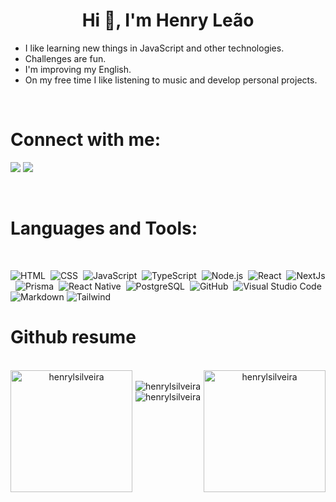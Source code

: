 <h1 align="center">Hi 👋, I'm Henry Leão</h1>

- I like learning new things in JavaScript and other technologies.
- Challenges are fun.
- I'm improving my English.
- On my free time I like listening to music and develop personal projects.

<br>

<h1 align="left">Connect with me:</h1>

<p align="left">
  <a href="https://www.linkedin.com/in/henry-le%C3%A3o-a09291193/"><img src="https://img.shields.io/badge/linkedin-0077B5.svg?style=for-the-badge&logo=linkedin&logoColor=ffffff"/></a>
   <a href="mailto:henrylsilveira@gmail.com?subject=[GitHub]%20🔥%20profile%20contact&body=Hello"><img src="https://img.shields.io/badge/e‑mail-D14836.svg?style=for-the-badge&logo=GMail&logoColor=ffffff"/></a>

</p>

<br>
<h1 align="left">Languages and Tools:</h1>

<br>
<div>
  
  ![HTML](https://img.shields.io/badge/-HTML-0D1117?style=flat&logo=HTML5)&nbsp;
  ![CSS](https://img.shields.io/badge/-CSS-0D1117?style=flat&logo=CSS3&logoColor=1572B6)&nbsp;
  ![JavaScript](https://img.shields.io/badge/-JavaScript-0D1117?style=flat&logo=javascript)&nbsp;
  ![TypeScript](https://img.shields.io/badge/-TypeScript-0D1117?style=flat&logo=typescript)&nbsp;
  ![Node.js](https://img.shields.io/badge/-Node.js-0D1117?style=flat&logo=node.js)&nbsp;
  ![React](https://img.shields.io/badge/-React-0D1117?style=flat&logo=react)&nbsp;
  ![NextJs](https://img.shields.io/badge/-NextJs-0D1117?style=flat&logo=nextdotjs)&nbsp;
  ![Prisma](https://img.shields.io/badge/-Prisma-0D1117?style=flat&logo=prisma)&nbsp;
  ![React Native](https://img.shields.io/badge/-React%20Native-0D1117?style=flat&logo=react)&nbsp;
  ![PostgreSQL](https://img.shields.io/badge/-PostgreSQL-0D1117?style=flat&logo=postgresql)&nbsp;
  ![GitHub](https://img.shields.io/badge/-GitHub-0D1117?style=flat&logo=github)&nbsp;
  ![Visual Studio Code](https://img.shields.io/badge/-VS%20Code-0D1117?style=flat&logo=visual-studio-code&logoColor=007ACC)&nbsp;
  ![Markdown](https://img.shields.io/badge/-Markdown-0D1117?style=flat&logo=markdown)
  ![Tailwind](https://img.shields.io/badge/-Tailwind-0D1117?style=flat&logo=tailwindcss)

</div>
<h1 align="left">Github resume</h1>

<br>

<div align="center">
<a><img height=195 align="left"
      src="https://github-readme-stats.vercel.app/api/top-langs/?username=henrylsilveira&langs_count=10&theme=gotham&border_radius=8.5&hide_border=true&layout=compact&bg_color=43,020024,0c3c0d"
      alt="henrylsilveira" /></a>
<a><img height=195 align="right" src="https://github-readme-stats.vercel.app/api?username=henrylsilveira&show_icons=true&locale=en&text_color=ffffff&repo=convoychat0&theme=gotham&border_radius=8.5&hide_border=true&bg_color=43,020024,0c3c0d"
      alt="henrylsilveira" /></a>
</div>
<br>
<div align="center">
 <a><img align="center"src="https://github-readme-streak-stats.herokuapp.com/?user=henrylsilveira&theme=dark&date_format=M%20j%5B%2C%20Y%5D0&theme=gotham&border_radius=8.5&hide_border=true&bg_color=43,020024,0c3c0d" alt="henrylsilveira" /></a>
</div>
<div align="center">
  <img align="center" src="https://github.com/henrylsilveira/henrylsilveira/blob/output/github-contribution-grid-snake.svg" alt="henrylsilveira" />
</div>
